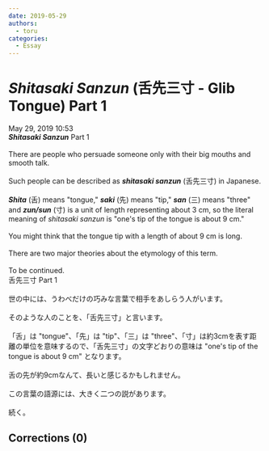 ```yaml
---
date: 2019-05-29
authors:
  - toru
categories:
  - Essay
---
```


<h1 id="subject_show"><strong><em>Shitasaki Sanzun</strong></em> (舌先三寸 - Glib Tongue) Part 1</h1>
<div class="date">May 29, 2019 10:53</div>
<div id="post"><div id="body_show_ori">
<strong><em>Shitasaki Sanzun</strong></em> Part 1<br/><br/>There are people who persuade someone only with their big mouths and smooth talk.<br/><br/>Such people can be described as <strong><em>shitasaki sanzun</em></strong> (舌先三寸) in Japanese.<br/><br/><strong><em>Shita</em></strong> (舌) means "tongue," <strong><em>saki</em></strong> (先) means "tip," <strong><em>san</em></strong> (三) means "three" and <strong><em>zun/sun</em></strong> (寸) is a unit of length representing about 3 cm, so the literal meaning of <em>shitasaki sanzun</em> is "one's tip of the tongue is about 9 cm."<br/><br/>You might think that the tongue tip with a length of about 9 cm is long.<br/><br/>There are two major theories about the etymology of this term.<br/><br/>To be continued.
</div></div>

<!-- more -->

<div id="post_ja"><div id="body_show_mo">
舌先三寸 Part 1<br/><br/>世の中には、うわべだけの巧みな言葉で相手をあしらう人がいます。<br/><br/>そのような人のことを、「舌先三寸」と言います。<br/><br/>「舌」は "tongue"、「先」は "tip"、「三」は "three"、「寸」は約3cmを表す距離の単位を意味するので、「舌先三寸」の文字どおりの意味は "one's tip of the tongue is about 9 cm" となります。<br/><br/>舌の先が約9cmなんて、長いと感じるかもしれません。<br/><br/>この言葉の語源には、大きく二つの説があります。<br/><br/>続く。
</div></div>

## Corrections (0)
